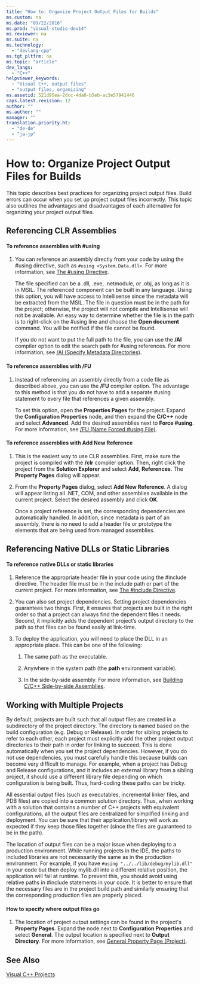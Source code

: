 ```yaml
---
title: "How to: Organize Project Output Files for Builds"
ms.custom: na
ms.date: "09/22/2016"
ms.prod: "visual-studio-dev14"
ms.reviewer: na
ms.suite: na
ms.technology: 
  - "devlang-cpp"
ms.tgt_pltfrm: na
ms.topic: "article"
dev_langs: 
  - "C++"
helpviewer_keywords: 
  - "Visual C++, output files"
  - "output files, organizing"
ms.assetid: 521d95ea-2dcc-4da0-b5eb-ac3e57941446
caps.latest.revision: 12
author: ""
ms.author: ""
manager: ""
translation.priority.ht: 
  - "de-de"
  - "ja-jp"
---
```

# How to: Organize Project Output Files for Builds
This topic describes best practices for organizing project output files. Build errors can occur when you set up project output files incorrectly. This topic also outlines the advantages and disadvantages of each alternative for organizing your project output files.  
  
## Referencing CLR Assemblies  
  
#### To reference assemblies with #using  
  
1.  You can reference an assembly directly from your code by using the #using directive, such as `#using <System.Data.dll>`. For more information, see [The #using Directive](../vs140/sharpusing-directive--c---.md).  
  
     The file specified can be a .dll, .exe, .netmodule, or .obj, as long as it is in MSIL. The referenced component can be built in any language. Using this option, you will have access to Intellisense since the metadata will be extracted from the MSIL. The file in question must be in the path for the project; otherwise, the project will not compile and Intellisense will not be available. An easy way to determine whether the file is in the path is to right-click on the #using line and choose the **Open document** command. You will be notified if the file cannot be found.  
  
     If you do not want to put the full path to the file, you can use the **/AI** compiler option to edit the search path for #using references. For more information, see [/AI (Specify Metadata Directories)](../vs140/-ai--specify-metadata-directories-.md).  
  
#### To reference assemblies with /FU  
  
1.  Instead of referencing an assembly directly from a code file as described above, you can use the **/FU** compiler option. The advantage to this method is that you do not have to add a separate #using statement to every file that references a given assembly.  
  
     To set this option, open the **Properties Pages** for the project. Expand the **Configuration Properties** node, and then expand the **C/C++** node and select **Advanced**. Add the desired assemblies next to **Force #using**. For more information, see [/FU (Name Forced #using File)](../vs140/-fu--name-forced-sharpusing-file-.md).  
  
#### To reference assemblies with Add New Reference  
  
1.  This is the easiest way to use CLR assemblies. First, make sure the project is compiled with the **/clr** compiler option. Then, right click the project from the **Solution Explorer** and select **Add**, **References**. The **Property Pages** dialog will appear.  
  
2.  From the **Property Pages** dialog, select **Add New Reference**. A dialog will appear listing all .NET, COM, and other assemblies available in the current project. Select the desired assembly and click **OK**.  
  
     Once a project reference is set, the corresponding dependencies are automatically handled. In addition, since metadata is part of an assembly, there is no need to add a header file or prototype the elements that are being used from managed assemblies.  
  
## Referencing Native DLLs or Static Libraries  
  
#### To reference native DLLs or static libraries  
  
1.  Reference the appropriate header file in your code using the #include directive. The header file must be in the include path or part of the current project. For more information, see [The #include Directive](../vs140/sharpinclude-directive--c-c---.md).  
  
2.  You can also set project dependencies. Setting project dependencies guarantees two things. First, it ensures that projects are built in the right order so that a project can always find the dependent files it needs. Second, it implicitly adds the dependent project’s output directory to the path so that files can be found easily at link-time.  
  
3.  To deploy the application, you will need to place the DLL in an appropriate place. This can be one of the following:  
  
    1.  The same path as the executable.  
  
    2.  Anywhere in the system path (the **path** environment variable).  
  
    3.  In the side-by-side assembly. For more information, see [Building C/C++ Side-by-side Assemblies](../vs140/building-c-c---side-by-side-assemblies.md).  
  
## Working with Multiple Projects  
 By default, projects are built such that all output files are created in a subdirectory of the project directory. The directory is named based on the build configuration (e.g. Debug or Release). In order for sibling projects to refer to each other, each project must explicitly add the other project output directories to their path in order for linking to succeed. This is done automatically when you set the project dependencies. However, if you do not use dependencies, you must carefully handle this because builds can become very difficult to manage. For example, when a project has Debug and Release configurations, and it includes an external library from a sibling project, it should use a different library file depending on which configuration is being built. Thus, hard-coding these paths can be tricky.  
  
 All essential output files (such as executables, incremental linker files, and PDB files) are copied into a common solution directory. Thus, when working with a solution that contains a number of C++ projects with equivalent configurations, all the output files are centralized for simplified linking and deployment. You can be sure that their application/library will work as expected if they keep those files together (since the files are guaranteed to be in the path).  
  
 The location of output files can be a major issue when deploying to a production environment. While running projects in the IDE, the paths to included libraries are not necessarily the same as in the production environment. For example, if you have `#using "../../lib/debug/mylib.dll"` in your code but then deploy mylib.dll into a different relative position, the application will fail at runtime. To prevent this, you should avoid using relative paths in #include statements in your code. It is better to ensure that the necessary files are in the project build path and similarly ensuring that the corresponding production files are properly placed.  
  
#### How to specify where output files go  
  
1.  The location of project output settings can be found in the project's **Property Pages**. Expand the node next to **Configuration Properties** and select **General**. The output location is specified next to **Output Directory**. For more information, see [General Property Page (Project)](../vs140/general-property-page--project-.md).  
  
## See Also  
 [Visual C++ Projects](../vs140/visual-c---project-types.md)
